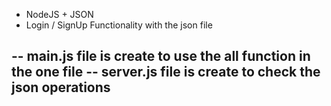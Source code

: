- NodeJS + JSON 
- Login / SignUp Functionality with the json file 

-- main.js file is create to use the all function in the one file
-- server.js file is create to check the json operations 
-- 
